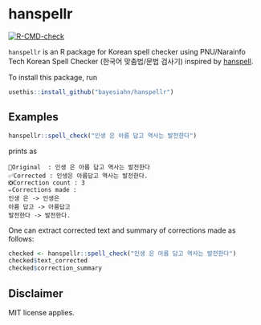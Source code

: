 # hanspellr
<!-- badges: start -->
  [![R-CMD-check](https://github.com/bayesiahn/hanspellr/workflows/R-CMD-check/badge.svg)](https://github.com/bayesiahn/hanspellr/actions)
<!-- badges: end -->

`hanspellr` is an R package for Korean spell checker using PNU/Narainfo Tech Korean Spell Checker (한국어 맞춤법/문법 검사기) inspired by [hanspell](https://github.com/9beach/hanspell).

To install this package, run

```r
usethis::install_github("bayesiahn/hanspellr")
```

## Examples

```r
hanspellr::spell_check("인생 은 아름 답고 역사는 발전한다")
```

prints as

```
📰Original  : 인생 은 아름 답고 역사는 발전한다
✅Corrected : 인생은 아름답고 역사는 발전한다.
❎Correction count : 3
✏️Corrections made : 
인생 은 -> 인생은
아름 답고 -> 아름답고
발전한다 -> 발전한다.
```

One can extract corrected text and summary of corrections made as follows:
```r
checked <- hanspellr::spell_check("인생 은 아름 답고 역사는 발전한다")
checked$text_corrected
checked$correction_summary
```


## Disclaimer
MIT license applies.
